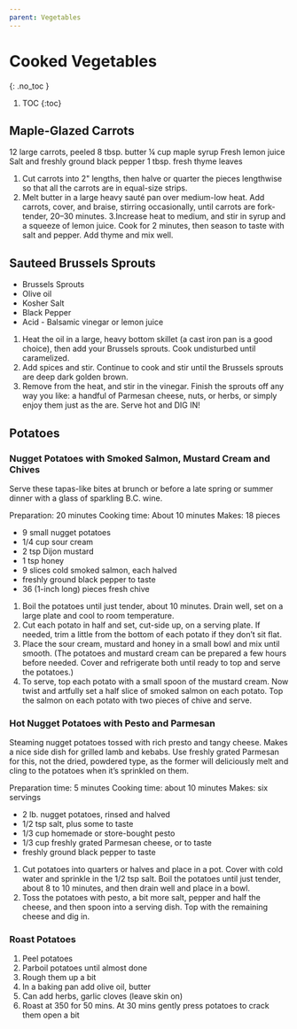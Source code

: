 ```yaml
---
parent: Vegetables
---
```


# Cooked Vegetables
{: .no_toc }

1. TOC
{:toc}

## Maple-Glazed Carrots

12 large carrots, peeled
8 tbsp. butter
¼ cup maple syrup
Fresh lemon juice
Salt and freshly ground black pepper
1 tbsp. fresh thyme leaves
 
1. Cut carrots into 2" lengths, then halve or quarter the pieces lengthwise so that all the carrots are in equal-size strips.
2. Melt butter in a large heavy sauté pan over medium-low heat. Add carrots, cover, and braise, stirring occasionally, until carrots are fork-tender, 20–30 minutes.
3.Increase heat to medium, and stir in syrup and a squeeze of lemon juice. Cook for 2 minutes, then season to taste with salt and pepper. Add thyme and mix well.

## Sauteed Brussels Sprouts

* Brussels Sprouts
* Olive oil
* Kosher Salt
* Black Pepper
* Acid - Balsamic vinegar or lemon juice

1. Heat the oil in a large, heavy bottom skillet (a cast iron pan is a good choice), then add your Brussels sprouts. Cook undisturbed until    caramelized.
1. Add spices and stir. Continue to cook and stir until the Brussels sprouts are deep dark golden brown.
1. Remove from the heat, and stir in the vinegar. Finish the sprouts off any way you like: a handful of Parmesan cheese, nuts, or herbs, or simply enjoy them just as the are. Serve hot and DIG IN!

## Potatoes

### Nugget Potatoes with Smoked Salmon, Mustard Cream and Chives

Serve these tapas-like bites at brunch or before a late spring or summer dinner with a glass of sparkling B.C. wine.

Preparation: 20 minutes
Cooking time: About 10 minutes
Makes: 18 pieces

* 9 small nugget potatoes
* 1/4 cup sour cream
* 2 tsp Dijon mustard
* 1 tsp honey
* 9 slices cold smoked salmon, each halved
* freshly ground black pepper to taste
* 36 (1-inch long) pieces fresh chive

 
1. Boil the potatoes until just tender, about 10 minutes. Drain well, set on a large plate and cool to room temperature.
1. Cut each potato in half and set, cut-side up, on a serving plate. If needed, trim a little from the bottom of each potato if they don’t sit flat.
1. Place the sour cream, mustard and honey in a small bowl and mix until smooth. (The potatoes and mustard cream can be prepared a few hours before needed. Cover and refrigerate both until ready to top and serve the potatoes.)
1. To serve, top each potato with a small spoon of the mustard cream. Now twist and artfully set a half slice of smoked salmon on each potato. Top the salmon on each potato with two pieces of chive and serve.

 
### Hot Nugget Potatoes with Pesto and Parmesan

Steaming nugget potatoes tossed with rich presto and tangy cheese. Makes a nice side dish for grilled lamb and kebabs. Use freshly grated Parmesan for this, not the dried, powdered type, as the former will deliciously melt and cling to the potatoes when it’s sprinkled on them.

Preparation time: 5 minutes
Cooking time: about 10 minutes
Makes: six servings


* 2 lb. nugget potatoes, rinsed and halved
* 1/2 tsp salt, plus some to taste
* 1/3 cup homemade or store-bought pesto
* 1/3 cup freshly grated Parmesan cheese, or to taste
* freshly ground black pepper to taste

1. Cut potatoes into quarters or halves and place in a pot. Cover with cold water and sprinkle in the 1/2 tsp salt. Boil the potatoes until just tender, about 8 to 10 minutes, and then drain well and place in a bowl.
1. Toss the potatoes with pesto, a bit more salt, pepper and half the cheese, and then spoon into a serving dish. Top with the remaining cheese and dig in.

### Roast Potatoes

1. Peel potatoes
2. Parboil potatoes until almost done
1. Rough them up a bit
1. In a baking pan add olive oil, butter
1. Can add herbs, garlic cloves (leave skin on)
1. Roast at 350 for 50 mins.  At 30 mins gently press potatoes to crack them open a bit

 
